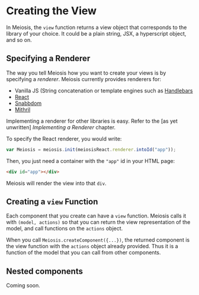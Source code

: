 # Creating the View

In Meiosis, the `view` function returns a view object that corresponds to the library of your choice. It could be a plain string, JSX, a hyperscript object, and so on.

## Specifying a Renderer

The way you tell Meiosis how you want to create your views is by specifying a *renderer*. Meiosis currently provides renderers for:

- Vanilla JS (String concatenation or template engines such as [Handlebars](http://handlebarsjs.com)
- [React](https://facebook.github.io/react/)
- [Snabbdom](http://github.com/paldepind/snabbdom)
- [Mithril](http://mithril.js.org)

Implementing a renderer for other libraries is easy. Refer to the [as yet unwritten] *Implementing a Renderer* chapter.

To specify the React renderer, you would write:

```javascript
var Meiosis = meiosis.init(meiosisReact.renderer.intoId("app"));
```

Then, you just need a container with the `"app"` id in your HTML page:

```html
<div id="app"></div>
```

Meiosis will render the view into that `div`.

## Creating a `view` Function

Each component that you create can have a `view` function. Meiosis calls it with `(model, actions)` so that you can return the view representation of the model, and call functions on the `actions` object.

When you call `Meiosis.createComponent({...})`, the returned component is the view function with the `actions` object already provided. Thus it is a function of the model that you can call from other components.

## Nested components

Coming soon.

